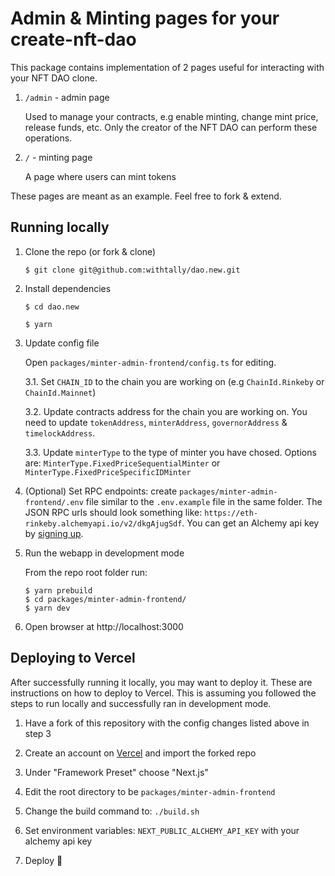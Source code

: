 # Admin & Minting pages for your create-nft-dao

This package contains implementation of 2 pages useful for interacting with your NFT DAO clone.

1. `/admin` - admin page

   Used to manage your contracts, e.g enable minting, change mint price, release funds, etc. Only the creator of the NFT DAO can perform these operations.

2. `/` - minting page

   A page where users can mint tokens

These pages are meant as an example. Feel free to fork & extend.

## Running locally

1. Clone the repo (or fork & clone)

   `$ git clone git@github.com:withtally/dao.new.git`

2. Install dependencies

   `$ cd dao.new`

   `$ yarn`

3. Update config file

   Open `packages/minter-admin-frontend/config.ts` for editing.

   3.1. Set `CHAIN_ID` to the chain you are working on (e.g `ChainId.Rinkeby` or `ChainId.Mainnet`)

   3.2. Update contracts address for the chain you are working on. You need to update `tokenAddress`, `minterAddress`, `governorAddress` & `timelockAddress`.

   3.3. Update `minterType` to the type of minter you have chosed. Options are: `MinterType.FixedPriceSequentialMinter` or `MinterType.FixedPriceSpecificIDMinter`

4. (Optional) Set RPC endpoints: create `packages/minter-admin-frontend/.env` file similar to the `.env.example` file in the same folder.
   The JSON RPC urls should look something like: `https://eth-rinkeby.alchemyapi.io/v2/dkgAjugSdf`. You can get an Alchemy api key by [signing up](https://www.alchemy.com/).

5. Run the webapp in development mode

   From the repo root folder run:

   ```
   $ yarn prebuild
   $ cd packages/minter-admin-frontend/
   $ yarn dev
   ```

6. Open browser at http://localhost:3000

## Deploying to Vercel

After successfully running it locally, you may want to deploy it. These are instructions on how to deploy to Vercel.
This is assuming you followed the steps to run locally and successfully ran in development mode.

1. Have a fork of this repository with the config changes listed above in step 3

2. Create an account on [Vercel](https://vercel.com/) and import the forked repo

3. Under "Framework Preset" choose "Next.js"

4. Edit the root directory to be `packages/minter-admin-frontend`

5. Change the build command to: `./build.sh`

6. Set environment variables: `NEXT_PUBLIC_ALCHEMY_API_KEY` with your alchemy api key

7. Deploy 🚀
